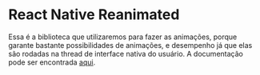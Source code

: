# React Native Reanimated
Essa é a biblioteca que utilizaremos para fazer as animações, porque garante bastante possibilidades de animações, e desempenho já que elas são rodadas na thread de interface nativa do usuário. A documentação pode ser encontrada [aqui](https://docs.swmansion.com/react-native-reanimated/docs).